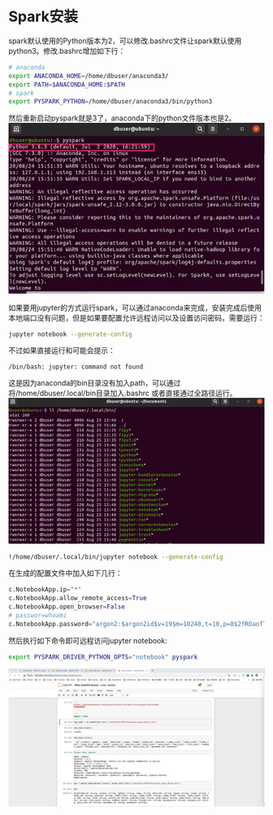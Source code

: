 Spark安装
===

spark默认使用的Python版本为2，可以修改.bashrc文件让spark默认使用python3。修改.bashrc增加如下行：  
```bash
# anaconda
export ANACONDA_HOME=/home/dbuser/anaconda3/
export PATH=$ANACONDA_HOME:$PATH
# spark
export PYSPARK_PYTHON=/home/dbuser/anaconda3/bin/python3
```
然后重新启动pyspark就是3了，anaconda下的python文件版本也是2。  
![spark](screenshots/spark.jpg)  

如果要用jupyter的方式运行spark，可以通过anaconda来完成，安装完成后使用本地端口没有问题，但是如果要配置允许远程访问以及设置访问密码，需要运行：  
```bash
jupyter notebook --generate-config
```
不过如果直接运行和可能会提示：
```log
/bin/bash: jupyter: command not found
```
这是因为anaconda的bin目录没有加入path，可以通过将/home/dbuser/.local/bin目录加入.bashrc 或者直接通过全路径运行。  
![anaconda bin](screenshots/bin.jpg)  
```bash
!/home/dbuser/.local/bin/jupyter notebook --generate-config
```
在生成的配置文件中加入如下几行：  
```python
c.NotebookApp.ip="*"
c.NotebookApp.allow_remote_access=True
c.NotebookApp.open_browser=False
# passwor=whoami
c.NotebookApp.password="argon2:$argon2id$v=19$m=10240,t=10,p=8$2fROaofTc+MXONw9BE6PxA$6P3Hf4PWBnAWC0dYDn10Cg"
```
然后执行如下命令即可远程访问jupyter notebook:  
```bash
export PYSPARK_DRIVER_PYTHON_OPTS="notebook" pyspark
```
![jupyter remote](screenshots/jupyter_remote.jpg)  

